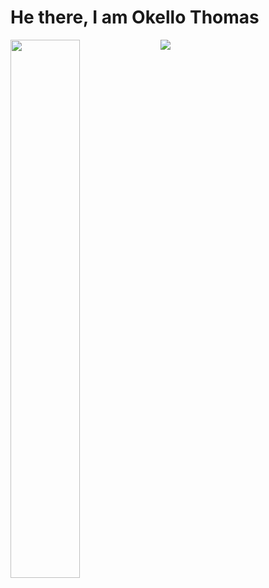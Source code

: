 # He there, I am Okello Thomas 

<img align="left" width="47%" src="https://github-readme-stats.vercel.app/api?username=okellothomas&show_icons=true&theme=radical"/>
<!-- ![Anurag's GitHub stats](https://github-readme-stats.vercel.app/api?username=okellothomas&show_icons=true&theme=radical) -->

<img src="https://github-readme-stats.vercel.app/api/top-langs/?username=okellothomas&layout=compact" />
